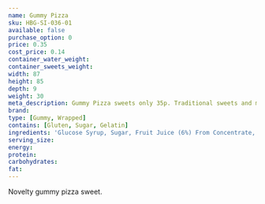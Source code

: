 ```yaml
---
name: Gummy Pizza
sku: HBG-SI-036-01
available: false
purchase_option: 0
price: 0.35
cost_price: 0.14
container_water_weight: 
container_sweets_weight: 
width: 87
height: 85
depth: 9
weight: 30
meta_description: Gummy Pizza sweets only 35p. Traditional sweets and more at Humbugs Confectionery Store. Specialists in satisfying your sweet tooth!
brand: 
type: [Gummy, Wrapped]
contains: [Gluten, Sugar, Gelatin]
ingredients: 'Glucose Syrup, Sugar, Fruit Juice (6%) From Concentrate, Beef Gelatine, Humectant Sorbitol, Citric Acid, Lactic Acid, Milk Protein, Flavourings, Glazing Agents, Beeswax, Carnauba Wax, Ascorbic Acid (Vitamin C), Colours: E100, E110, E129, E160C, E171'
serving_size: 
energy: 
protein: 
carbohydrates: 
fat: 
---
```

Novelty gummy pizza sweet.
